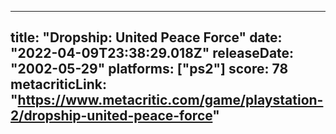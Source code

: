 
---
title: "Dropship: United Peace Force"
date: "2022-04-09T23:38:29.018Z"
releaseDate: "2002-05-29"
platforms: ["ps2"]
score: 78
metacriticLink: "https://www.metacritic.com/game/playstation-2/dropship-united-peace-force"
---
